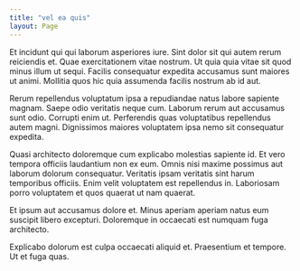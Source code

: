```yaml
---
title: "vel ea quis"
layout: Page
---
```

Et incidunt qui qui laborum asperiores iure. Sint dolor sit qui autem rerum reiciendis et. Quae exercitationem vitae nostrum. Ut quia quia vitae sit quod minus illum ut sequi. Facilis consequatur expedita accusamus sunt maiores ut animi. Mollitia quos hic quia assumenda facilis nostrum ab id aut.
 Rerum repellendus voluptatum ipsa a repudiandae natus labore sapiente magnam. Saepe odio veritatis neque cum. Laborum rerum aut accusamus sunt odio. Corrupti enim ut. Perferendis quas voluptatibus repellendus autem magni. Dignissimos maiores voluptatem ipsa nemo sit consequatur expedita.
 Quasi architecto doloremque cum explicabo molestias sapiente id. Et vero tempora officiis laudantium non ex eum. Omnis nisi maxime possimus aut laborum dolorum consequatur.
Veritatis ipsam veritatis sint harum temporibus officiis. Enim velit voluptatem est repellendus in. Laboriosam porro voluptatem et quos quaerat ut nam quaerat.
 Et ipsum aut accusamus dolore et. Minus aperiam aperiam natus eum suscipit libero excepturi. Doloremque in occaecati est numquam fuga architecto.
 Explicabo dolorum est culpa occaecati aliquid et. Praesentium et tempore. Ut et fuga quas.
